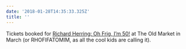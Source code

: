 ```yaml
---
date: '2018-01-28T14:35:33.325Z'
title: ''
---
```

Tickets booked for [Richard Herring: Oh Frig, I’m 50!](http://richardherring.com/ohfrig/) at The Old Market in March (or RHOFIFATOMIM, as all the cool kids are calling it).
